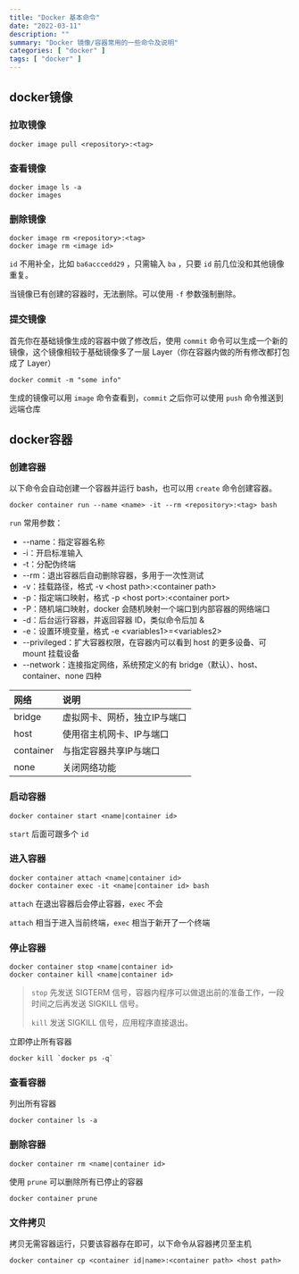 ```yaml
---
title: "Docker 基本命令"
date: "2022-03-11"
description: ""
summary: "Docker 镜像/容器常用的一些命令及说明"
categories: [ "docker" ]
tags: [ "docker" ]
---
```



## docker镜像

### 拉取镜像

```
docker image pull <repository>:<tag>
```

### 查看镜像

```
docker image ls -a
docker images
```

### 删除镜像

```
docker image rm <repository>:<tag>
docker image rm <image id>
```

`id` 不用补全，比如 `ba6acccedd29` ，只需输入 `ba` ，只要 `id` 前几位没和其他镜像重复。

当镜像已有创建的容器时，无法删除。可以使用 `-f` 参数强制删除。

### 提交镜像

首先你在基础镜像生成的容器中做了修改后，使用 `commit` 命令可以生成一个新的镜像，这个镜像相较于基础镜像多了一层 Layer（你在容器内做的所有修改都打包成了 Layer）

```
docker commit -m "some info"
```

生成的镜像可以用 `image` 命令查看到，`commit` 之后你可以使用 `push` 命令推送到远端仓库

## docker容器

### 创建容器

以下命令会自动创建一个容器并运行 bash，也可以用 `create` 命令创建容器。

```
docker container run --name <name> -it --rm <repository>:<tag> bash
```

`run` 常用参数：
- \-\-name：指定容器名称
- -i：开启标准输入
- -t：分配伪终端
- \-\-rm：退出容器后自动删除容器，多用于一次性测试
- -v：挂载路径，格式 -v \<host path>:\<container path>
- -p：指定端口映射，格式 -p \<host port>:\<container port>
- -P：随机端口映射，docker 会随机映射一个端口到内部容器的网络端口
- -d：后台运行容器，并返回容器 ID，类似命令后加 &
- -e：设置环境变量，格式 -e \<variables1>=\<variables2>
- \-\-privileged：扩大容器权限，在容器内可以看到 host 的更多设备、可 mount 挂载设备
- \-\-network：连接指定网络，系统预定义的有 bridge（默认）、host、container、none 四种

|网络|说明|
|:--|:--|
|bridge|虚拟网卡、网桥，独立IP与端口|
|host|使用宿主机网卡、IP与端口|
|container|与指定容器共享IP与端口|
|none|关闭网络功能|

### 启动容器

```
docker container start <name|container id>
```

`start` 后面可跟多个 `id` 

### 进入容器

```
docker container attach <name|container id>
docker container exec -it <name|container id> bash
```

`attach` 在退出容器后会停止容器，`exec` 不会

`attach` 相当于进入当前终端，`exec` 相当于新开了一个终端

### 停止容器

```
docker container stop <name|container id>
docker container kill <name|container id>
```

> `stop` 先发送 SIGTERM 信号，容器内程序可以做退出前的准备工作，一段时间之后再发送 SIGKILL 信号。
>
> `kill` 发送 SIGKILL 信号，应用程序直接退出。

立即停止所有容器

```
docker kill `docker ps -q`
```

### 查看容器

列出所有容器

```
docker container ls -a
```

### 删除容器

```
docker container rm <name|container id>
```

使用 `prune` 可以删除所有已停止的容器

```
docker container prune
```

### 文件拷贝

拷贝无需容器运行，只要该容器存在即可，以下命令从容器拷贝至主机

```
docker container cp <container id|name>:<container path> <host path>
```
